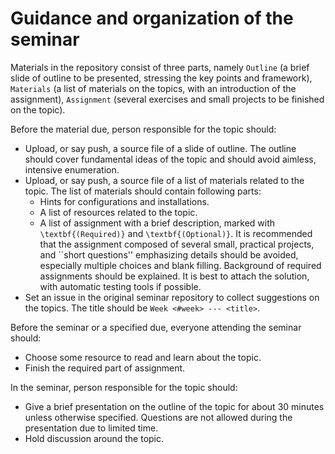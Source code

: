 # Guidance and organization of the seminar

Materials in the repository consist of three parts, namely `Outline` (a brief slide of outline to be presented, stressing the key points and framework), `Materials` (a list of materials on the topics, with an introduction of the assignment), `Assignment` (several exercises and small projects to be finished on the topic).

Before the material due, person responsible for the topic should:
- Upload, or say push, a source file of a slide of outline. The outline should
cover fundamental ideas of the topic and should avoid aimless, intensive enumeration.
- Upload, or say push, a source file of a list of materials related to
the topic. The list of materials should contain following parts:
    - Hints for configurations and installations.
    - A list of resources related to the topic.
    - A list of assignment with a brief description, marked with `\textbf{(Required)}` and
    `\textbf{(Optional)}`. It is recommended that the assignment composed
    of several small, practical projects, and ``short questions'' emphasizing
    details should be avoided, especially multiple choices and blank filling.
    Background of required assignments should be explained. It is best to
    attach the solution, with automatic testing tools if possible.
- Set an issue in the original seminar repository to collect suggestions
on the topics. The title should be `Week <#week> --- <title>`.

Before the seminar or a specified due, everyone attending the seminar should:
- Choose some resource to read and learn about the topic.
- Finish the required part of assignment.

In the seminar, person responsible for the topic should:
- Give a brief presentation on the outline of the topic for about 30 minutes unless otherwise specified. Questions are
not allowed during the presentation due to limited time.
- Hold discussion around the topic.
